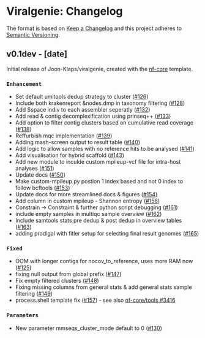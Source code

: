 # Viralgenie: Changelog

The format is based on [Keep a Changelog](https://keepachangelog.com/en/1.0.0/)
and this project adheres to [Semantic Versioning](https://semver.org/spec/v2.0.0.html).

## v0.1dev - [date]

Initial release of Joon-Klaps/viralgenie, created with the [nf-core](https://nf-co.re/) template.

### `Enhancement`

- Set default umitools dedup strategy to cluster ([#126](https://github.com/Joon-Klaps/viralgenie/pull/126))
- Include both krakenreport &nodes.dmp in taxonomy filtering ([#128](https://github.com/Joon-Klaps/viralgenie/pull/128))
- Add Sspace indiv to each assembler seperatly ([#132](https://github.com/Joon-Klaps/viralgenie/pull/132))
- Add read & contig decomplexification using prinseq++  ([#133](https://github.com/Joon-Klaps/viralgenie/pull/133))
- Add option to filter contig clusters based on cumulative read coverage ([#138](https://github.com/Joon-Klaps/viralgenie/pull/138))
- Reffurbish mqc implementation ([#139](https://github.com/Joon-Klaps/viralgenie/pull/139))
- Adding mash-screen output to result table ([#140](https://github.com/Joon-Klaps/viralgenie/pull/140))
- Add logic to allow samples with no reference hits to be analysed ([#141](https://github.com/Joon-Klaps/viralgenie/pull/141))
- Add visualisation for hybrid scaffold ([#143](https://github.com/Joon-Klaps/viralgenie/pull/143))
- Add new module to inculde custom mpileup-vcf file for intra-host analyses ([#151](https://github.com/Joon-Klaps/viralgenie/pull/151))
- Update docs ([#150](https://github.com/Joon-Klaps/viralgenie/pull/150))
- Make custom-mpileup.py postion 1 index based and not 0 index to follow bcftools ([#153](https://github.com/Joon-Klaps/viralgenie/pull/153))
- Update docs for more streamlined docs & figures ([#154](https://github.com/Joon-Klaps/viralgenie/pull/154))
- Add column in custom mpileup - Shannon entropy ([#156](https://github.com/Joon-Klaps/viralgenie/pull/156))
- Constrain -> Constraint & further python script debugging ([#161](https://github.com/Joon-Klaps/viralgenie/pull/161))
- include empty samples in multiqc sample overview ([#162](https://github.com/Joon-Klaps/viralgenie/pull/162))
- Include samtools stats pre dedup & post dedup in overview tables ([#163](https://github.com/Joon-Klaps/viralgenie/pull/163))
- adding prodigal with fitler setup for selecting final result genomes ([#165](https://github.com/Joon-Klaps/viralgenie/pull/165))

### `Fixed`

- OOM with longer contigs for nocov_to_reference, uses more RAM now ([#125](https://github.com/Joon-Klaps/viralgenie/pull/125))
- fixing null output from global prefix ([#147](https://github.com/Joon-Klaps/viralgenie/pull/147))
- Fix empty filtered clusters ([#148](https://github.com/Joon-Klaps/viralgenie/pull/148))
- Fixing missing columns from general stats & add general stats sample filtering ([#149](https://github.com/Joon-Klaps/viralgenie/pull/149))
- process.shell template fix ([#157](https://github.com/Joon-Klaps/viralgenie/pull/157)) - see also [nf-core/tools #3416](https://github.com/nf-core/tools/pull/3416)

### `Parameters`
- New parameter mmseqs_cluster_mode default to 0 ([#130](https://github.com/Joon-Klaps/viralgenie/pull/130))
